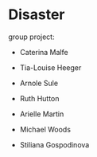 # Disaster
 group project:
 
* Caterina Malfe

* Tia-Louise Heeger

* Arnole Sule

* Ruth Hutton

* Arielle Martin

* Michael Woods

* Stiliana Gospodinova

